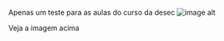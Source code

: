 Apenas um teste para as aulas do curso da desec
![image alt](obsidian://open?vault=SEMANA%2011&file=SEMANA%2011%2FPasted%20image%2020250414105659.png)

Veja a imagem acima